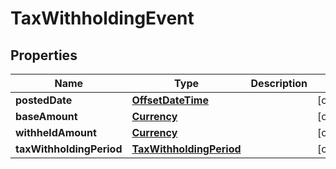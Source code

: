 # TaxWithholdingEvent

## Properties
Name | Type | Description | Notes
------------ | ------------- | ------------- | -------------
**postedDate** | [**OffsetDateTime**](OffsetDateTime.md) |  |  [optional]
**baseAmount** | [**Currency**](Currency.md) |  |  [optional]
**withheldAmount** | [**Currency**](Currency.md) |  |  [optional]
**taxWithholdingPeriod** | [**TaxWithholdingPeriod**](TaxWithholdingPeriod.md) |  |  [optional]
